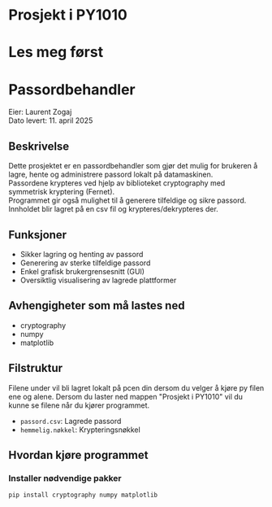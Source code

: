 # Prosjekt i PY1010

# Les meg først

# Passordbehandler

Eier: Laurent Zogaj  
Dato levert: 11. april 2025  

## Beskrivelse
Dette prosjektet er en passordbehandler som gjør det mulig for brukeren å lagre, hente og administrere passord lokalt på datamaskinen.  
Passordene krypteres ved hjelp av biblioteket cryptography med symmetrisk kryptering (Fernet).  
Programmet gir også mulighet til å generere tilfeldige og sikre passord.
Innholdet blir lagret på en csv fil og krypteres/dekrypteres der.

## Funksjoner
- Sikker lagring og henting av passord
- Generering av sterke tilfeldige passord
- Enkel grafisk brukergrensesnitt (GUI)
- Oversiktlig visualisering av lagrede plattformer

## Avhengigheter som må lastes ned
- cryptography
- numpy
- matplotlib

## Filstruktur
Filene under vil bli lagret lokalt på pcen din dersom du velger å kjøre py filen ene og alene. 
Dersom du laster ned mappen "Prosjekt i PY1010" vil du kunne se filene når du kjører programmet. 
- `passord.csv`: Lagrede passord
- `hemmelig.nøkkel`: Krypteringsnøkkel

## Hvordan kjøre programmet

### Installer nødvendige pakker 
```sh
pip install cryptography numpy matplotlib
